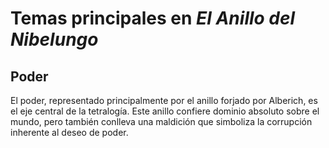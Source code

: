 # Temas principales en *El Anillo del Nibelungo*

## Poder

El poder, representado principalmente por el anillo forjado por Alberich, es el eje central de la tetralogía. Este anillo confiere dominio absoluto sobre el mundo, pero también conlleva una maldición que simboliza la corrupción inherente al deseo de poder.


